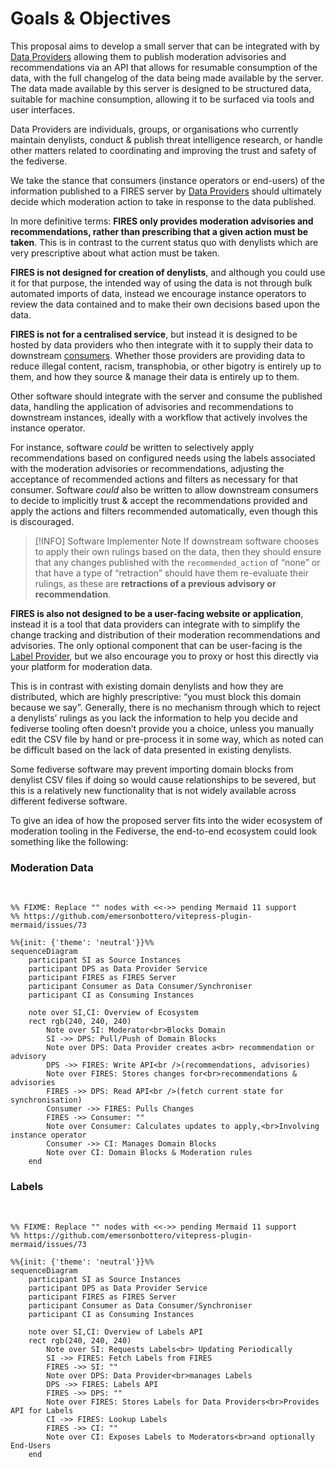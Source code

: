 # Goals & Objectives

This proposal aims to develop a small server that can be integrated with by [Data Providers](../terms/data-provider) allowing them to publish moderation advisories and recommendations via an API that allows for resumable consumption of the data, with the full changelog of the data being made available by the server. The data made available by this server is designed to be structured data, suitable for machine consumption, allowing it to be surfaced via tools and user interfaces.

Data Providers are individuals, groups, or organisations who currently maintain denylists, conduct & publish threat intelligence research, or handle other matters related to coordinating and improving the trust and safety of the fediverse.

We take the stance that consumers (instance operators or end-users) of the information published to a FIRES server by [Data Providers](../terms/data-provider) should ultimately decide which moderation action to take in response to the data published.

In more definitive terms: **FIRES only provides moderation advisories and recommendations, rather than prescribing that a given action must be taken**. This is in contrast to the current status quo with denylists which are very prescriptive about what action must be taken.

**FIRES is not designed for creation of denylists**, and although you could use it for that purpose, the intended way of using the data is not through bulk automated imports of data, instead we encourage instance operators to review the data contained and to make their own decisions based upon the data.

**FIRES is not for a centralised service**, but instead it is designed to be hosted by data providers who then integrate with it to supply their data to downstream [consumers](../terms/data-consumer). Whether those providers are providing data to reduce illegal content, racism, transphobia, or other bigotry is entirely up to them, and how they source & manage their data is entirely up to them.

Other software should integrate with the server and consume the published data, handling the application of advisories and recommendations to downstream instances, ideally with a workflow that actively involves the instance operator.

For instance, software _could_ be written to selectively apply recommendations based on configured needs using the labels associated with the moderation advisories or recommendations, adjusting the acceptance of recommended actions and filters as necessary for that consumer. Software _could_ also be written to allow downstream consumers to decide to implicitly trust & accept the recommendations provided and apply the actions and filters recommended automatically, even though this is discouraged.

> [!INFO] Software Implementer Note
> If downstream software chooses to apply their own rulings based on the data, then they should ensure that any changes published with the `recommended_action` of “none” or that have a type of “retraction” should have them re-evaluate their rulings, as these are **retractions of a previous advisory or recommendation**.

**FIRES is also not designed to be a user-facing website or application**, instead it is a tool that data providers can integrate with to simplify the change tracking and distribution of their moderation recommendations and advisories. The only optional component that can be user-facing is the [Label Provider](../terms/label-provider), but we also encourage you to proxy or host this directly via your platform for moderation data.

This is in contrast with existing domain denylists and how they are distributed, which are highly prescriptive: “you must block this domain because we say”. Generally, there is no mechanism through which to reject a denylists’ rulings as you lack the information to help you decide and fediverse tooling often doesn’t provide you a choice, unless you manually edit the CSV file by hand or pre-process it in some way, which as noted can be difficult based on the lack of data presented in existing denylists.

Some fediverse software may prevent importing domain blocks from denylist CSV files if doing so would cause relationships to be severed, but this is a relatively new functionality that is not widely available across different fediverse software.

To give an idea of how the proposed server fits into the wider ecosystem of moderation tooling in the Fediverse, the end-to-end ecosystem could look something like the following:

### Moderation Data
<br>

```mermaid
%% FIXME: Replace "" nodes with <<->> pending Mermaid 11 support
%% https://github.com/emersonbottero/vitepress-plugin-mermaid/issues/73

%%{init: {'theme': 'neutral'}}%%
sequenceDiagram
    participant SI as Source Instances
    participant DPS as Data Provider Service
    participant FIRES as FIRES Server
    participant Consumer as Data Consumer/Synchroniser
    participant CI as Consuming Instances

    note over SI,CI: Overview of Ecosystem
    rect rgb(240, 240, 240)
        Note over SI: Moderator<br>Blocks Domain
        SI ->> DPS: Pull/Push of Domain Blocks
        Note over DPS: Data Provider creates a<br> recommendation or advisory
        DPS ->> FIRES: Write API<br />(recommendations, advisories)
        Note over FIRES: Stores changes for<br>recommendations & advisories
        FIRES ->> DPS: Read API<br />(fetch current state for synchronisation)
        Consumer ->> FIRES: Pulls Changes
        FIRES ->> Consumer: ""
        Note over Consumer: Calculates updates to apply,<br>Involving instance operator
        Consumer ->> CI: Manages Domain Blocks
        Note over CI: Domain Blocks & Moderation rules
    end
```

### Labels
<br>

```mermaid
%% FIXME: Replace "" nodes with <<->> pending Mermaid 11 support
%% https://github.com/emersonbottero/vitepress-plugin-mermaid/issues/73

%%{init: {'theme': 'neutral'}}%%
sequenceDiagram
    participant SI as Source Instances
    participant DPS as Data Provider Service
    participant FIRES as FIRES Server
    participant Consumer as Data Consumer/Synchroniser
    participant CI as Consuming Instances

    note over SI,CI: Overview of Labels API
    rect rgb(240, 240, 240)
        Note over SI: Requests Labels<br> Updating Periodically
        SI ->> FIRES: Fetch Labels from FIRES
        FIRES ->> SI: ""
        Note over DPS: Data Provider<br>manages Labels
        DPS ->> FIRES: Labels API
        FIRES ->> DPS: ""
        Note over FIRES: Stores Labels for Data Providers<br>Provides API for Labels
        CI ->> FIRES: Lookup Labels
        FIRES ->> CI: ""
        Note over CI: Exposes Labels to Moderators<br>and optionally End-Users
    end
```
